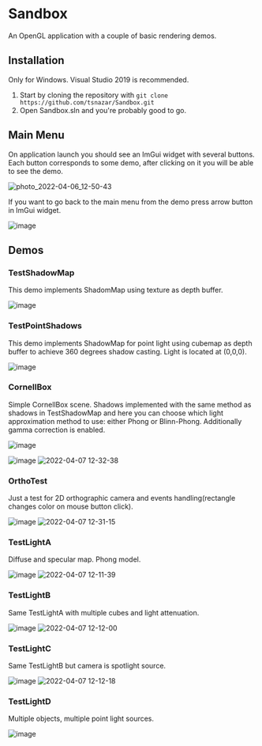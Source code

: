 # Sandbox
An OpenGL application with a couple of basic rendering demos.

## Installation 
Only for Windows. Visual Studio 2019 is recommended.
1. Start by cloning the repository with ```git clone https://github.com/tsnazar/Sandbox.git```
2. Open Sandbox.sln and you're probably good to go.

## Main Menu
On application launch you should see an ImGui widget with several buttons. Each button corresponds to some demo, after clicking on it you will be able to see the demo.

![photo_2022-04-06_12-50-43](https://user-images.githubusercontent.com/70116589/161948612-75d3a554-138f-485e-8646-c85840218a91.jpg)

If you want to go back to the main menu from the demo press arrow button in ImGui widget.

![image](https://user-images.githubusercontent.com/70116589/161950234-b7b14a53-e9d8-4e18-b818-a942f57b828e.png)

## Demos 

### TestShadowMap
This demo implements ShadomMap using texture as depth buffer.

![image](https://user-images.githubusercontent.com/70116589/161950031-83eb0113-92d5-467b-aa50-169adc4ee5c4.png)

### TestPointShadows
This demo implements ShadowMap for point light using cubemap as depth buffer to achieve 360 degrees shadow casting. Light is located at (0,0,0).

![image](https://user-images.githubusercontent.com/70116589/161950864-e910f324-4c21-431d-bfa5-d758b101444b.png)

### CornellBox
Simple CornellBox scene. Shadows implemented with the same method as shadows in TestShadowMap and here you can choose which light approximation method to use: either Phong
or Blinn-Phong. Additionally gamma correction is enabled.

![image](https://user-images.githubusercontent.com/70116589/161952079-3850b732-63bc-44f3-8dc3-7ee6397187c9.png)

![image](https://user-images.githubusercontent.com/70116589/161952111-9444c958-8bc6-4686-ae96-8da597228b96.png)
![2022-04-07 12-32-38](https://user-images.githubusercontent.com/70116589/162169797-dd0189ce-d5bd-4474-b0f6-13b2aedd13c8.gif)

### OrthoTest
Just a test for 2D orthographic camera and events handling(rectangle changes color on mouse button click).

![image](https://user-images.githubusercontent.com/70116589/161952360-32cdad9b-df32-4be3-b04e-1d18056c69e7.png)
![2022-04-07 12-31-15](https://user-images.githubusercontent.com/70116589/162169680-af2dfec0-bd36-4950-9d54-7254a86cf277.gif)

### TestLightA
Diffuse and specular map. Phong model.

![image](https://user-images.githubusercontent.com/70116589/161953279-de109c95-4c56-41c0-a601-def776c85112.png)
![2022-04-07 12-11-39](https://user-images.githubusercontent.com/70116589/162167139-98c6e041-b51f-4fbf-839a-6f1ca8f45b92.gif)

### TestLightB
Same TestLightA with multiple cubes and light attenuation.

![image](https://user-images.githubusercontent.com/70116589/161953545-1f7c0483-166e-4c10-9417-2cfe8252d381.png)
![2022-04-07 12-12-00](https://user-images.githubusercontent.com/70116589/162167174-9725a350-cae6-4684-9ef8-98e94841787c.gif)

### TestLightC
Same TestLightB but camera is spotlight source. 

![image](https://user-images.githubusercontent.com/70116589/161953657-d8248e72-1bd9-4e54-8ed6-2159fbc44c32.png)
![2022-04-07 12-12-18](https://user-images.githubusercontent.com/70116589/162167189-47cf967b-24ac-4820-ac74-bbef3a188465.gif)

### TestLightD
Multiple objects, multiple point light sources.

![image](https://user-images.githubusercontent.com/70116589/161953777-0c687ff2-901a-458a-889a-ebcaa97c7ba6.png)
